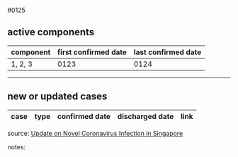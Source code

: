 #0125

## active components

| component | first confirmed date | last confirmed date |
| - | - | - |
| 1, 2, 3 | 0123 | 0124 |

---

## new or updated cases

| case | type | confirmed date | discharged date | link
| - | - | - | - | - |

source: [Update on Novel Coronavirus Infection in Singapore](https://www.moh.gov.sg/news-highlights/details/update-on-novel-coronavirus-infection-in-singapore)

notes:

